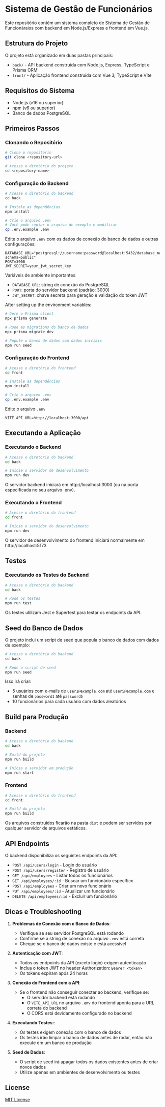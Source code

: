 # Sistema de Gestão de Funcionários

Este repositório contém um sistema completo de Sistema de Gestão de Funcionáraios com backend em Node.js/Express e frontend em Vue.js.

## Estrutura do Projeto

O projeto está organizado em duas pastas principais:
- `back/` - API backend construída com Node.js, Express, TypeScript e Prisma ORM
- `front/` - Aplicação frontend construída com Vue 3, TypeScript e Vite

## Requisitos do Sistema

- Node.js (v16 ou superior)
- npm (v6 ou superior)
- Banco de dados PostgreSQL

## Primeiros Passos

### Clonando o Repositório

```bash
# Clone o repositório
git clone <repository-url>

# Acesse o diretório do projeto
cd <repository-name>
```

### Configuração do Backend

```bash
# Acesse o diretório do backend
cd back

# Instale as dependências
npm install

# Crie o arquivo .env
# Você pode copiar o arquivo de exemplo e modificar
cp .env.example .env
```

Edite o arquivo `.env` com os dados de conexão do banco de dados e outras configurações:

```
DATABASE_URL="postgresql://username:password@localhost:5432/database_name?schema=public"
PORT=3000
JWT_SECRET=your_jwt_secret_key
```

Variáveis de ambiente importantes:
- `DATABASE_URL`: string de conexão do PostgreSQL
- `PORT`: porta do servidor backend (padrão: 3000)
- `JWT_SECRET`: chave secreta para geração e validação do token JWT

After setting up the environment variables:

```bash
# Gere o Prisma client
npx prisma generate

# Rode as migrations do banco de dados
npx prisma migrate dev

# Popule o banco de dados com dados iniciais
npm run seed
```

### Configuração do Frontend

```bash
# Acesse o diretório do frontend
cd front

# Instale as dependências
npm install

# Crie o arquivo .env
cp .env.example .env
```

Edite o arquivo `.env`

```
VITE_API_URL=http://localhost:3000/api
```

## Executando a Aplicação

### Executando o Backend

```bash
# Acesse o diretório do backend
cd back

# Inicie o servidor de desenvolvimento
npm run dev
```

O servidor backend iniciará em http://localhost:3000 (ou na porta especificada no seu arquivo .env).

### Executando o Frontend

```bash
# Acesse o diretório do frontend
cd front

# Inicie o servidor de desenvolvimento
npm run dev
```

O servidor de desenvolvimento do frontend iniciará normalmente em http://localhost:5173.

## Testes

### Executando os Testes do Backend

```bash
# Acesse o diretório do backend
cd back

# Rode os testes
npm run test
```

Os testes utilizam Jest e Supertest para testar os endpoints da API.

## Seed do Banco de Dados

O projeto inclui um script de seed que popula o banco de dados com dados de exemplo:

```bash
# Acesse o diretório do backend
cd back

# Rode o script de seed
npm run seed
```

Isso irá criar:
- 5 usuários com e-mails de `user1@example.com` até `user5@example.com` e senhas de `password1` até `password5`
- 10 funcionários para cada usuário com dados aleatórios

## Build para Produção

### Backend

```bash
# Acesse o diretório do backend
cd back

# Build do projeto
npm run build

# Inicie o servidor em produção
npm run start
```

### Frontend

```bash
# Acesse o diretório do frontend
cd front

# Build do projeto
npm run build
```

Os arquivos construídos ficarão na pasta `dist` e podem ser servidos por qualquer servidor de arquivos estáticos.

## API Endpoints

O backend disponibiliza os seguintes endpoints da API:

- `POST /api/users/login` - Login do usuário
- `POST /api/users/register` - Registro de usuário
- `GET /api/employees` - Listar todos os funcionários
- `GET /api/employees/:id` - Buscar um funcionário específico
- `POST /api/employees` - Criar um novo funcionário
- `PUT /api/employees/:id` - Atualizar um funcionário
- `DELETE /api/employees/:id` - Excluir um funcionário

## Dicas e Troubleshooting

1. **Problemas de Conexão com o Banco de Dados**: 
   - Verifique se seu servidor PostgreSQL está rodando
   - Confirme se a string de conexão no arquivo `.env` está correta
   - Cheque se o banco de dados existe e está acessível

2. **Autenticação com JWT**:
   - Todos os endpoints da API (exceto login) exigem autenticação
   - Inclua o token JWT no header Authorization: `Bearer <token>`
   - Os tokens expiram após 24 horas

3. **Conexão do Frontend com a API**:
   - Se o frontend não conseguir conectar ao backend, verifique se:
     - O servidor backend está rodando
     - O `VITE_API_URL` no arquivo `.env` do frontend aponta para a URL correta do backend
     - O CORS está devidamente configurado no backend

4. **Executando Testes:**:
   - Os testes exigem conexão com o banco de dados
   - Os testes irão limpar o banco de dados antes de rodar, então não execute em um banco de produção

5. **Seed de Dados**:
   - O script de seed irá apagar todos os dados existentes antes de criar novos dados
   - Utilize apenas em ambientes de desenvolvimento ou testes

## License

[MIT License](LICENSE)